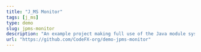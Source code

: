 ```yaml
---
title: "J_MS Monitor"
tags: [j_ms]
type: demo
slug: jpms-monitor
description: "An example project making full use of the Java module system and all its features"
url: "https://github.com/CodeFX-org/demo-jpms-monitor"
---
```

